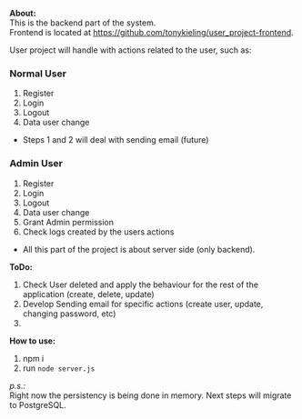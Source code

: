 **About:**  
 This is the backend part of the system.  
 Frontend is located at https://github.com/tonykieling/user_project-frontend.

 User project will handle with actions related to the user, such as:

### Normal User  
 1. Register
 2. Login
 3. Logout
 4. Data user change
 
 * Steps 1 and 2 will deal with sending email (future)

### Admin User
 1. Register
 2. Login
 3. Logout
 4. Data user change
 5. Grant Admin permission
 6. Check logs created by the users actions

 * All this part of the project is about server side (only backend).

 **ToDo:**
 1. Check User deleted and apply the behaviour for the rest of the application (create, delete, update)
 2. Develop Sending email for specific actions (create user, update, changing password, etc)
 3. 

 **How to use:**
 1. npm i
 2. run `node server.js`  
 
 *p.s.:*  
 Right now the persistency is being done in memory. Next steps will migrate to PostgreSQL.